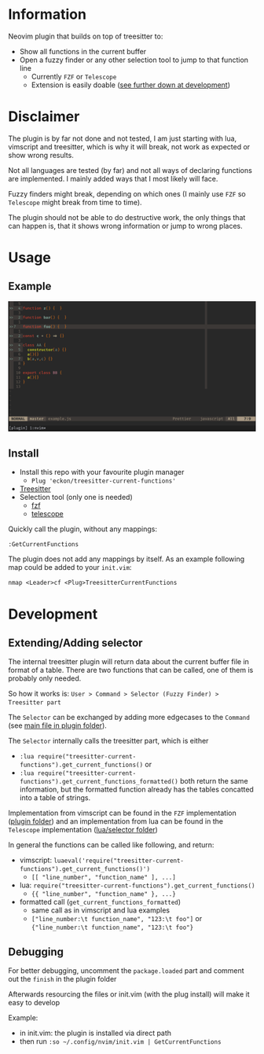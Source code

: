 # Information

Neovim plugin that builds on top of treesitter to:
* Show all functions in the current buffer
* Open a fuzzy finder or any other selection tool to jump to that function line
  * Currently `FZF` or `Telescope`
  * Extension is easily doable ([see further down at development](#development))


# Disclaimer

The plugin is by far not done and not tested, I am just starting with lua, vimscript and treesitter, which is why it will break,
not work as expected or show wrong results.

Not all languages are tested (by far) and not all ways of declaring functions are implemented.
I mainly added ways that I most likely will face.

Fuzzy finders might break, depending on which ones (I mainly use `FZF` so `Telescope` might break from time to time).

The plugin should not be able to do destructive work, the only things that can happen is, that it shows wrong information or jump to wrong places.


# Usage

## Example

![Example Usage of treesitter-current-functions](./treesitter-current-functions-example.gif)


## Install

* Install this repo with your favourite plugin manager
  * `Plug 'eckon/treesitter-current-functions'`
* [Treesitter](https://github.com/nvim-treesitter/nvim-treesitter)
* Selection tool (only one is needed)
  * [fzf](https://github.com/junegunn/fzf.vim)
  * [telescope](https://github.com/nvim-telescope/telescope.nvim)

Quickly call the plugin, without any mappings:
```vim
:GetCurrentFunctions
```

The plugin does not add any mappings by itself.
As an example following map could be added to your `init.vim`:
```vim
nmap <Leader>cf <Plug>TreesitterCurrentFunctions
```


# Development

## Extending/Adding selector

The internal treesitter plugin will return data about the current buffer file in format of a table.
There are two functions that can be called, one of them is probably only needed.

So how it works is: `User > Command > Selector (Fuzzy Finder) > Treesitter part`

The `Selector` can be exchanged by adding more edgecases to the `Command` (see [main file in plugin folder](./plugin/treesitter-current-functions.vim)).

The `Selector` internally calls the treesitter part, which is either
* `:lua require("treesitter-current-functions").get_current_functions()` or
* `:lua require("treesitter-current-functions").get_current_functions_formatted()`
both return the same information, but the formatted function already has the tables concatted into a table of strings.

Implementation from vimscript can be found in the `FZF` implementation ([plugin folder](./plugin)) and an implementation from lua can be found in the `Telescope` implementation ([lua/selector folder](./lua/treesitter-current-functions/selector))


In general the functions can be called like following, and return:
* vimscript: `luaeval('require("treesitter-current-functions").get_current_functions()')`
  * `[[ "line_number", "function_name" ], ...]`
* lua: `require("treesitter-current-functions").get_current_functions()`
  * `{{ "line_number", "function_name" }, ...}`
* formatted call (`get_current_functions_formatted`)
  * same call as in vimscript and lua examples
  * `["line_number:\t function_name", "123:\t foo"]` or `{"line_number:\t function_name", "123:\t foo"}`


## Debugging

For better debugging, uncomment the `package.loaded` part and comment out the `finish` in the plugin folder

Afterwards resourcing the files or init.vim (with the plug install) will make it easy to develop

Example:
* in init.vim: the plugin is installed via direct path
* then run `:so ~/.config/nvim/init.vim | GetCurrentFunctions`
